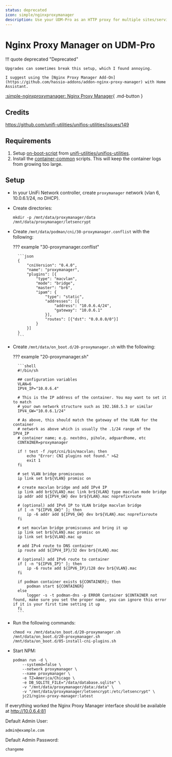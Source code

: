 ```yaml
---
status: deprecated
icon: simple/nginxproxymanager
description: Use your UDM-Pro as an HTTP proxy for multiple sites/services.
---
```


# Nginx Proxy Manager on UDM-Pro

!!! quote deprecated "Deprecated"

    Upgrades can sometimes break this setup, which I found annoying.

    I suggest using the [Nginx Proxy Manager Add-On](https://github.com/hassio-addons/addon-nginx-proxy-manager) with Home Assistant.

[:simple-nginxproxymanager: Nginx Proxy Manager](https://nginxproxymanager.com){ .md-button }

## Credits

<https://github.com/unifi-utilities/unifios-utilities/issues/149>

## Requirements

1. Setup [on-boot-script](https://github.com/unifi-utilities/unifios-utilities/blob/main/on-boot-script/README.md) from [unifi-utilities/unifios-utilities](https://github.com/boostchicken/udm-utilities).
2. Install the [container-common](https://github.com/unifi-utilities/unifios-utilities/tree/main/container-common) scripts. This will keep the container logs from growing too large.

## Setup

- In your UniFi Network controller, create `proxymanager` network (vlan 6, 10.0.6.1/24, no DHCP).
- Create directories:

    ```shell
    mkdir -p /mnt/data/proxymanager/data /mnt/data/proxymanager/letsencrypt
    ```

- Create `/mnt/data/podman/cni/30-proxymanager.conflist` with the following:

    ??? example "30-proxymanager.conflist"

        ```json
        {
            "cniVersion": "0.4.0",
            "name": "proxymanager",
            "plugins": [{
                "type": "macvlan",
                "mode": "bridge",
                "master": "br6",
                "ipam": {
                    "type": "static",
                    "addresses": [{
                        "address": "10.0.6.4/24",
                        "gateway": "10.0.6.1"
                    }],
                    "routes": [{"dst": "0.0.0.0/0"}]
                }
            }]
        }
        ```

- Create `/mnt/data/on_boot.d/20-proxymanager.sh` with the following:

    ??? example "20-proxymanager.sh"

        ```shell
        #!/bin/sh

        ## configuration variables
        VLAN=6
        IPV4_IP="10.0.6.4"

        # This is the IP address of the container. You may want to set it to match
        # your own network structure such as 192.168.5.3 or similar
        IPV4_GW="10.0.6.1/24"

        # As above, this should match the gateway of the VLAN for the container
        # network as above which is usually the .1/24 range of the IPV4_IP
        # container name; e.g. nextdns, pihole, adguardhome, etc
        CONTAINER=proxymanager

        if ! test -f /opt/cni/bin/macvlan; then
            echo "Error: CNI plugins not found." >&2
            exit 1
        fi

        # set VLAN bridge promiscuous
        ip link set br${VLAN} promisc on

        # create macvlan bridge and add IPv4 IP
        ip link add br${VLAN}.mac link br${VLAN} type macvlan mode bridge
        ip addr add ${IPV4_GW} dev br${VLAN}.mac noprefixroute

        # (optional) add IPv6 IP to VLAN bridge macvlan bridge
        if [ -n "${IPV6_GW}" ]; then
            ip -6 addr add ${IPV6_GW} dev br${VLAN}.mac noprefixroute
        fi

        # set macvlan bridge promiscuous and bring it up
        ip link set br${VLAN}.mac promisc on
        ip link set br${VLAN}.mac up

        # add IPv4 route to DNS container
        ip route add ${IPV4_IP}/32 dev br${VLAN}.mac

        # (optional) add IPv6 route to container
        if [ -n "${IPV6_IP}" ]; then
            ip -6 route add ${IPV6_IP}/128 dev br${VLAN}.mac
        fi

        if podman container exists ${CONTAINER}; then
            podman start ${CONTAINER}
        else
            logger -s -t podman-dns -p ERROR Container $CONTAINER not found, make sure you set the proper name, you can ignore this error if it is your first time setting it up
        fi
        ```

- Run the following commands:

    ```shell
    chmod +x /mnt/data/on_boot.d/20-proxymanager.sh
    /mnt/data/on_boot.d/20-proxymanager.sh
    /mnt/data/on_boot.d/05-install-cni-plugins.sh
    ```

- Start NPM:

    ```shell
    podman run -d \
        --systemd=false \
        --network proxymanager \
        --name proxymanager \
        -e TZ=America/Chicago \
        -e DB_SQLITE_FILE="/data/database.sqlite" \
        -v "/mnt/data/proxymanager/data:/data" \
        -v "/mnt/data/proxymanager/letsencrypt:/etc/letsencrypt" \
        jc21/nginx-proxy-manager:latest
    ```

If everything worked the Nginx Proxy Manager interface should be available at <http://10.0.6.4:81>

Default Admin User:

```text
admin@example.com
```

Default Admin Password:

```text
changeme
```
